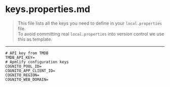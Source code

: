 # keys.properties.md

> This file lists all the keys you need to define in your `local.properties` file.  
> To avoid committing real `local.properties` into version control we use this as template.

---

```
# API key from TMDB
TMDB_API_KEY=
# Apmlify configuration keys
COGNITO_POOL_ID=
COGNITO_APP_CLIENT_ID=
COGNITO_REGION=
COGNITO_WEB_DOMAIN=
```